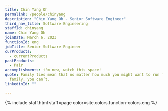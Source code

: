 ```yaml
---
title: Chin Yang Oh
permalink: /people/chinyang
description: "Chin Yang Oh - Senior Software Engineer"
third_nav_title: Software Engineering
staffId: chinyang
name: Chin Yang Oh
joinDate: March 6, 2023
functionId: eng
jobTitle: Senior Software Engineer
curProducts:
  - currentProducts
pastProducts:
  - Pair
accomplishments: i'm new, watch this space!
quote: Family ties mean that no matter how much you might want to run from your
  family, you can’t.
linkedinId: ""

---
```


{% include staff.html staff=page color=site.colors.function-colors.eng %}
